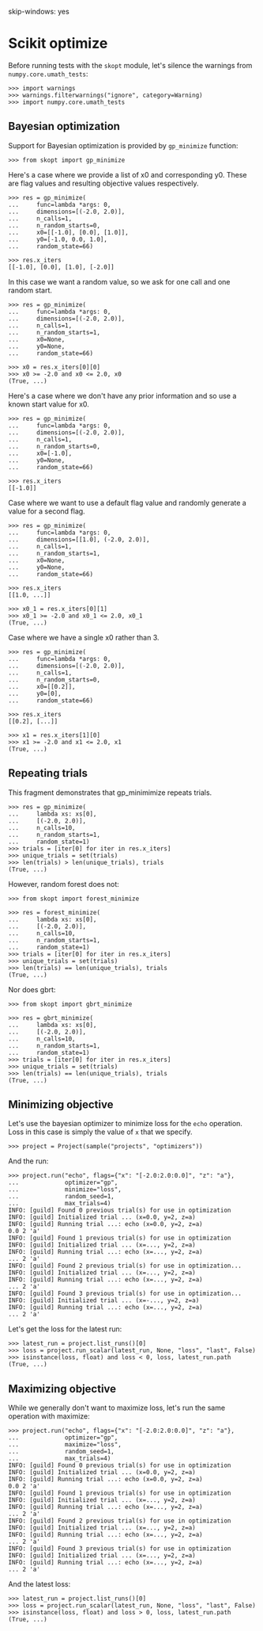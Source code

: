 skip-windows: yes

# Scikit optimize

Before running tests with the `skopt` module, let's silence the
warnings from `numpy.core.umath_tests`:

    >>> import warnings
    >>> warnings.filterwarnings("ignore", category=Warning)
    >>> import numpy.core.umath_tests

## Bayesian optimization

Support for Bayesian optimization is provided by `gp_minimize`
function:

    >>> from skopt import gp_minimize

Here's a case where we provide a list of x0 and corresponding
y0. These are flag values and resulting objective values respectively.

    >>> res = gp_minimize(
    ...     func=lambda *args: 0,
    ...     dimensions=[(-2.0, 2.0)],
    ...     n_calls=1,
    ...     n_random_starts=0,
    ...     x0=[[-1.0], [0.0], [1.0]],
    ...     y0=[-1.0, 0.0, 1.0],
    ...     random_state=66)

    >>> res.x_iters
    [[-1.0], [0.0], [1.0], [-2.0]]

In this case we want a random value, so we ask for one call and one
random start.

    >>> res = gp_minimize(
    ...     func=lambda *args: 0,
    ...     dimensions=[(-2.0, 2.0)],
    ...     n_calls=1,
    ...     n_random_starts=1,
    ...     x0=None,
    ...     y0=None,
    ...     random_state=66)

    >>> x0 = res.x_iters[0][0]
    >>> x0 >= -2.0 and x0 <= 2.0, x0
    (True, ...)

Here's a case where we don't have any prior information and so use a
known start value for x0.

    >>> res = gp_minimize(
    ...     func=lambda *args: 0,
    ...     dimensions=[(-2.0, 2.0)],
    ...     n_calls=1,
    ...     n_random_starts=0,
    ...     x0=[-1.0],
    ...     y0=None,
    ...     random_state=66)

    >>> res.x_iters
    [[-1.0]]

Case where we want to use a default flag value and randomly generate a
value for a second flag.

    >>> res = gp_minimize(
    ...     func=lambda *args: 0,
    ...     dimensions=[[1.0], (-2.0, 2.0)],
    ...     n_calls=1,
    ...     n_random_starts=1,
    ...     x0=None,
    ...     y0=None,
    ...     random_state=66)

    >>> res.x_iters
    [[1.0, ...]]

    >>> x0_1 = res.x_iters[0][1]
    >>> x0_1 >= -2.0 and x0_1 <= 2.0, x0_1
    (True, ...)

Case where we have a single x0 rather than 3.

    >>> res = gp_minimize(
    ...     func=lambda *args: 0,
    ...     dimensions=[(-2.0, 2.0)],
    ...     n_calls=1,
    ...     n_random_starts=0,
    ...     x0=[[0.2]],
    ...     y0=[0],
    ...     random_state=66)

    >>> res.x_iters
    [[0.2], [...]]

    >>> x1 = res.x_iters[1][0]
    >>> x1 >= -2.0 and x1 <= 2.0, x1
    (True, ...)

## Repeating trials

This fragment demonstrates that gp_minimimize repeats trials.

    >>> res = gp_minimize(
    ...     lambda xs: xs[0],
    ...     [(-2.0, 2.0)],
    ...     n_calls=10,
    ...     n_random_starts=1,
    ...     random_state=1)
    >>> trials = [iter[0] for iter in res.x_iters]
    >>> unique_trials = set(trials)
    >>> len(trials) > len(unique_trials), trials
    (True, ...)

However, random forest does not:

    >>> from skopt import forest_minimize

    >>> res = forest_minimize(
    ...     lambda xs: xs[0],
    ...     [(-2.0, 2.0)],
    ...     n_calls=10,
    ...     n_random_starts=1,
    ...     random_state=1)
    >>> trials = [iter[0] for iter in res.x_iters]
    >>> unique_trials = set(trials)
    >>> len(trials) == len(unique_trials), trials
    (True, ...)

Nor does gbrt:

    >>> from skopt import gbrt_minimize

    >>> res = gbrt_minimize(
    ...     lambda xs: xs[0],
    ...     [(-2.0, 2.0)],
    ...     n_calls=10,
    ...     n_random_starts=1,
    ...     random_state=1)
    >>> trials = [iter[0] for iter in res.x_iters]
    >>> unique_trials = set(trials)
    >>> len(trials) == len(unique_trials), trials
    (True, ...)

## Minimizing objective

Let's use the bayesian optimizer to minimize loss for the `echo`
operation. Loss in this case is simply the value of `x` that we
specify.

    >>> project = Project(sample("projects", "optimizers"))

And the run:

    >>> project.run("echo", flags={"x": "[-2.0:2.0:0.0]", "z": "a"},
    ...             optimizer="gp",
    ...             minimize="loss",
    ...             random_seed=1,
    ...             max_trials=4)
    INFO: [guild] Found 0 previous trial(s) for use in optimization
    INFO: [guild] Initialized trial ... (x=0.0, y=2, z=a)
    INFO: [guild] Running trial ...: echo (x=0.0, y=2, z=a)
    0.0 2 'a'
    INFO: [guild] Found 1 previous trial(s) for use in optimization
    INFO: [guild] Initialized trial ... (x=..., y=2, z=a)
    INFO: [guild] Running trial ...: echo (x=..., y=2, z=a)
    ... 2 'a'
    INFO: [guild] Found 2 previous trial(s) for use in optimization...
    INFO: [guild] Initialized trial ... (x=..., y=2, z=a)
    INFO: [guild] Running trial ...: echo (x=..., y=2, z=a)
    ... 2 'a'
    INFO: [guild] Found 3 previous trial(s) for use in optimization...
    INFO: [guild] Initialized trial ... (x=-..., y=2, z=a)
    INFO: [guild] Running trial ...: echo (x=..., y=2, z=a)
    ... 2 'a'

Let's get the loss for the latest run:

    >>> latest_run = project.list_runs()[0]
    >>> loss = project.run_scalar(latest_run, None, "loss", "last", False)
    >>> isinstance(loss, float) and loss < 0, loss, latest_run.path
    (True, ...)

## Maximizing objective

While we generally don't want to maximize loss, let's run the same
operation with maximize:

    >>> project.run("echo", flags={"x": "[-2.0:2.0:0.0]", "z": "a"},
    ...             optimizer="gp",
    ...             maximize="loss",
    ...             random_seed=1,
    ...             max_trials=4)
    INFO: [guild] Found 0 previous trial(s) for use in optimization
    INFO: [guild] Initialized trial ... (x=0.0, y=2, z=a)
    INFO: [guild] Running trial ...: echo (x=0.0, y=2, z=a)
    0.0 2 'a'
    INFO: [guild] Found 1 previous trial(s) for use in optimization
    INFO: [guild] Initialized trial ... (x=..., y=2, z=a)
    INFO: [guild] Running trial ...: echo (x=..., y=2, z=a)
    ... 2 'a'
    INFO: [guild] Found 2 previous trial(s) for use in optimization
    INFO: [guild] Initialized trial ... (x=..., y=2, z=a)
    INFO: [guild] Running trial ...: echo (x=..., y=2, z=a)
    ... 2 'a'
    INFO: [guild] Found 3 previous trial(s) for use in optimization
    INFO: [guild] Initialized trial ... (x=..., y=2, z=a)
    INFO: [guild] Running trial ...: echo (x=..., y=2, z=a)
    ... 2 'a'

And the latest loss:

    >>> latest_run = project.list_runs()[0]
    >>> loss = project.run_scalar(latest_run, None, "loss", "last", False)
    >>> isinstance(loss, float) and loss > 0, loss, latest_run.path
    (True, ...)
